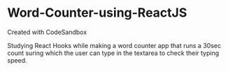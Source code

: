 # Word-Counter-using-ReactJS
Created with CodeSandbox

Studying React Hooks while making a word counter app that runs a 30sec count suring which the user can type in the textarea to check their typing speed.
